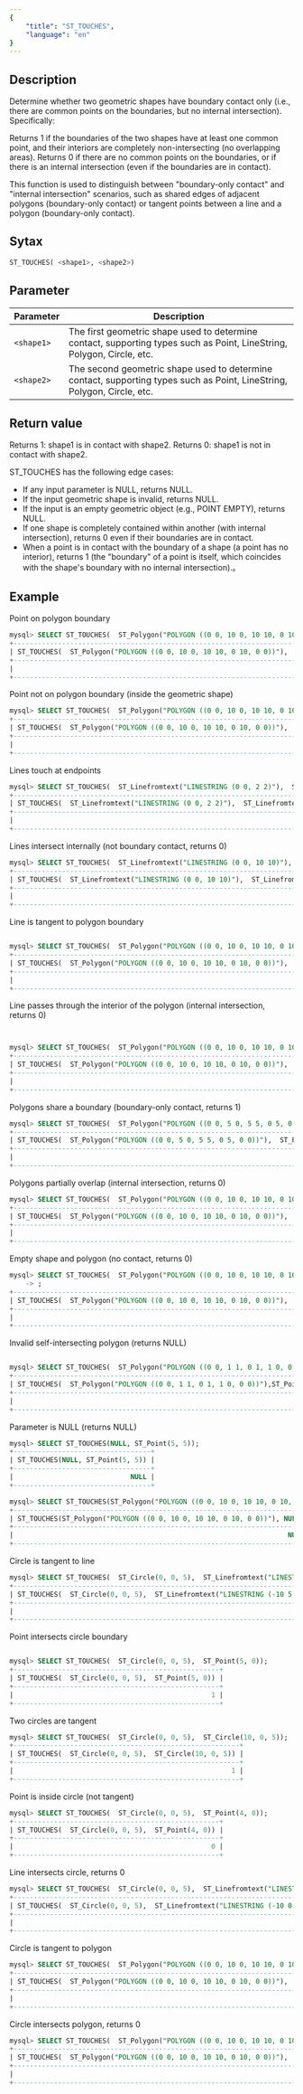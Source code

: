```yaml
---
{
    "title": "ST_TOUCHES",
    "language": "en"
}
---
```


<!-- 
Licensed to the Apache Software Foundation (ASF) under one
or more contributor license agreements.  See the NOTICE file
distributed with this work for additional information
regarding copyright ownership.  The ASF licenses this file
to you under the Apache License, Version 2.0 (the
"License"); you may not use this file except in compliance
with the License.  You may obtain a copy of the License at

  http://www.apache.org/licenses/LICENSE-2.0

Unless required by applicable law or agreed to in writing,
software distributed under the License is distributed on an
"AS IS" BASIS, WITHOUT WARRANTIES OR CONDITIONS OF ANY
KIND, either express or implied.  See the License for the
specific language governing permissions and limitations
under the License.
-->

## Description

Determine whether two geometric shapes have boundary contact only (i.e., there are common points on the boundaries, but no internal intersection). Specifically:

Returns 1 if the boundaries of the two shapes have at least one common point, and their interiors are completely non-intersecting (no overlapping areas).
Returns 0 if there are no common points on the boundaries, or if there is an internal intersection (even if the boundaries are in contact).

This function is used to distinguish between "boundary-only contact" and "internal intersection" scenarios, such as shared edges of adjacent polygons (boundary-only contact) or tangent points between a line and a polygon (boundary-only contact).

## Sytax

```sql
ST_TOUCHES( <shape1>, <shape2>)
```

## Parameter

| Parameter| Description                     |
|----------|------------------------|
| `<shape1>` | The first geometric shape used to determine contact, supporting types such as Point, LineString, Polygon, Circle, etc. |
| `<shape2>` | The second geometric shape used to determine contact, supporting types such as Point, LineString, Polygon, Circle, etc. |

## Return value

Returns 1: shape1 is in contact with shape2.
Returns 0: shape1 is not in contact with shape2.

ST_TOUCHES has the following edge cases:

- If any input parameter is NULL, returns NULL.
- If the input geometric shape is invalid, returns NULL.
- If the input is an empty geometric object (e.g., POINT EMPTY), returns NULL.
- If one shape is completely contained within another (with internal intersection), returns 0 even if their boundaries are in contact.
- When a point is in contact with the boundary of a shape (a point has no interior), returns 1 (the "boundary" of a point is itself, which coincides with the shape's boundary with no internal intersection).。

## Example

Point on polygon boundary

```sql
mysql> SELECT ST_TOUCHES(  ST_Polygon("POLYGON ((0 0, 10 0, 10 10, 0 10, 0 0))"),  ST_Point(0, 5));
+--------------------------------------------------------------------------------------+
| ST_TOUCHES(  ST_Polygon("POLYGON ((0 0, 10 0, 10 10, 0 10, 0 0))"),  ST_Point(0, 5)) |
+--------------------------------------------------------------------------------------+
|                                                                                    1 |
+--------------------------------------------------------------------------------------+
```

Point not on polygon boundary (inside the geometric shape)

```sql
mysql> SELECT ST_TOUCHES(  ST_Polygon("POLYGON ((0 0, 10 0, 10 10, 0 10, 0 0))"),  ST_Point(5, 5));
+--------------------------------------------------------------------------------------+
| ST_TOUCHES(  ST_Polygon("POLYGON ((0 0, 10 0, 10 10, 0 10, 0 0))"),  ST_Point(5, 5)) |
+--------------------------------------------------------------------------------------+
|                                                                                    0 |
+--------------------------------------------------------------------------------------+
```


Lines touch at endpoints

```sql
mysql> SELECT ST_TOUCHES(  ST_Linefromtext("LINESTRING (0 0, 2 2)"),  ST_Linefromtext("LINESTRING (2 2, 4 0)"));
+---------------------------------------------------------------------------------------------------+
| ST_TOUCHES(  ST_Linefromtext("LINESTRING (0 0, 2 2)"),  ST_Linefromtext("LINESTRING (2 2, 4 0)")) |
+---------------------------------------------------------------------------------------------------+
|                                                                                                 1 |
+---------------------------------------------------------------------------------------------------+
```

Lines intersect internally (not boundary contact, returns 0)

```sql
mysql> SELECT ST_TOUCHES(  ST_Linefromtext("LINESTRING (0 0, 10 10)"),  ST_Linefromtext("LINESTRING (0 10, 10 0)"));
+-------------------------------------------------------------------------------------------------------+
| ST_TOUCHES(  ST_Linefromtext("LINESTRING (0 0, 10 10)"),  ST_Linefromtext("LINESTRING (0 10, 10 0)")) |
+-------------------------------------------------------------------------------------------------------+
|                                                                                                     0 |
+-------------------------------------------------------------------------------------------------------+
```


Line is tangent to polygon boundary

```sql

mysql> SELECT ST_TOUCHES(  ST_Polygon("POLYGON ((0 0, 10 0, 10 10, 0 10, 0 0))"),  ST_Linefromtext("LINESTRING (10 5, 15 5)"));
+------------------------------------------------------------------------------------------------------------------+
| ST_TOUCHES(  ST_Polygon("POLYGON ((0 0, 10 0, 10 10, 0 10, 0 0))"),  ST_Linefromtext("LINESTRING (10 5, 15 5)")) |
+------------------------------------------------------------------------------------------------------------------+
|                                                                                                                1 |
+------------------------------------------------------------------------------------------------------------------+
```

Line passes through the interior of the polygon (internal intersection, returns 0)

```sql


mysql> SELECT ST_TOUCHES(  ST_Polygon("POLYGON ((0 0, 10 0, 10 10, 0 10, 0 0))"),  ST_Linefromtext("LINESTRING (5 5, 15 5)"));
+-----------------------------------------------------------------------------------------------------------------+
| ST_TOUCHES(  ST_Polygon("POLYGON ((0 0, 10 0, 10 10, 0 10, 0 0))"),  ST_Linefromtext("LINESTRING (5 5, 15 5)")) |
+-----------------------------------------------------------------------------------------------------------------+
|                                                                                                               0 |
+-----------------------------------------------------------------------------------------------------------------+
```

Polygons share a boundary (boundary-only contact, returns 1)

```sql
mysql> SELECT ST_TOUCHES(  ST_Polygon("POLYGON ((0 0, 5 0, 5 5, 0 5, 0 0))"),  ST_Polygon("POLYGON ((5 0, 10 0, 10 5, 5 5, 5 0))"));
+-----------------------------------------------------------------------------------------------------------------------+
| ST_TOUCHES(  ST_Polygon("POLYGON ((0 0, 5 0, 5 5, 0 5, 0 0))"),  ST_Polygon("POLYGON ((5 0, 10 0, 10 5, 5 5, 5 0))")) |
+-----------------------------------------------------------------------------------------------------------------------+
|                                                                                                                     1 |
+-----------------------------------------------------------------------------------------------------------------------+
```

Polygons partially overlap (internal intersection, returns 0)

```sql
mysql> SELECT ST_TOUCHES(  ST_Polygon("POLYGON ((0 0, 10 0, 10 10, 0 10, 0 0))"),  ST_Polygon("POLYGON ((5 5, 15 5, 15 15, 5 15, 5 5))"));
+-----------------------------------------------------------------------------------------------------------------------------+
| ST_TOUCHES(  ST_Polygon("POLYGON ((0 0, 10 0, 10 10, 0 10, 0 0))"),  ST_Polygon("POLYGON ((5 5, 15 5, 15 15, 5 15, 5 5))")) |
+-----------------------------------------------------------------------------------------------------------------------------+
|                                                                                                                           0 |
+-----------------------------------------------------------------------------------------------------------------------------+
```

Empty shape and polygon (no contact, returns 0)

```sql
mysql> SELECT ST_TOUCHES(  ST_Polygon("POLYGON ((0 0, 10 0, 10 10, 0 10, 0 0))"),  ST_GeometryFromText("POINT EMPTY"))
    -> ;
+----------------------------------------------------------------------------------------------------------+
| ST_TOUCHES(  ST_Polygon("POLYGON ((0 0, 10 0, 10 10, 0 10, 0 0))"),  ST_GeometryFromText("POINT EMPTY")) |
+----------------------------------------------------------------------------------------------------------+
|                                                                                                     NULL |
+----------------------------------------------------------------------------------------------------------+
```

Invalid self-intersecting polygon (returns NULL)

```sql

mysql> SELECT ST_TOUCHES(  ST_Polygon("POLYGON ((0 0, 1 1, 0 1, 1 0, 0 0))"),ST_Point(0.5, 0.5));
+------------------------------------------------------------------------------------+
| ST_TOUCHES(  ST_Polygon("POLYGON ((0 0, 1 1, 0 1, 1 0, 0 0))"),ST_Point(0.5, 0.5)) |
+------------------------------------------------------------------------------------+
|                                                                               NULL |
+------------------------------------------------------------------------------------+
```

Parameter is NULL (returns NULL)

```sql
mysql> SELECT ST_TOUCHES(NULL, ST_Point(5, 5));
+----------------------------------+
| ST_TOUCHES(NULL, ST_Point(5, 5)) |
+----------------------------------+
|                             NULL |
+----------------------------------+
```

```sql
mysql> SELECT ST_TOUCHES(ST_Polygon("POLYGON ((0 0, 10 0, 10 10, 0 10, 0 0))"), NULL);
+-------------------------------------------------------------------------+
| ST_TOUCHES(ST_Polygon("POLYGON ((0 0, 10 0, 10 10, 0 10, 0 0))"), NULL) |
+-------------------------------------------------------------------------+
|                                                                    NULL |
+-------------------------------------------------------------------------+
```


Circle is tangent to line

```sql
mysql> SELECT ST_TOUCHES(  ST_Circle(0, 0, 5),  ST_Linefromtext("LINESTRING (-10 5, 10 5)"));
+--------------------------------------------------------------------------------+
| ST_TOUCHES(  ST_Circle(0, 0, 5),  ST_Linefromtext("LINESTRING (-10 5, 10 5)")) |
+--------------------------------------------------------------------------------+
|                                                                              1 |
+--------------------------------------------------------------------------------+
```

Point intersects circle boundary

```sql

mysql> SELECT ST_TOUCHES(  ST_Circle(0, 0, 5),  ST_Point(5, 0));
+---------------------------------------------------+
| ST_TOUCHES(  ST_Circle(0, 0, 5),  ST_Point(5, 0)) |
+---------------------------------------------------+
|                                                 1 |
+---------------------------------------------------+
```

Two circles are tangent

```sql
mysql> SELECT ST_TOUCHES(  ST_Circle(0, 0, 5),  ST_Circle(10, 0, 5));
+--------------------------------------------------------+
| ST_TOUCHES(  ST_Circle(0, 0, 5),  ST_Circle(10, 0, 5)) |
+--------------------------------------------------------+
|                                                      1 |
+--------------------------------------------------------+
```

Point is inside circle (not tangent)

```sql
mysql> SELECT ST_TOUCHES(  ST_Circle(0, 0, 5),  ST_Point(4, 0));
+---------------------------------------------------+
| ST_TOUCHES(  ST_Circle(0, 0, 5),  ST_Point(4, 0)) |
+---------------------------------------------------+
|                                                 0 |
+---------------------------------------------------+
```

Line intersects circle, returns 0
```sql
mysql> SELECT ST_TOUCHES(  ST_Circle(0, 0, 5),  ST_Linefromtext("LINESTRING (-10 0, 10 0)"));
+--------------------------------------------------------------------------------+
| ST_TOUCHES(  ST_Circle(0, 0, 5),  ST_Linefromtext("LINESTRING (-10 0, 10 0)")) |
+--------------------------------------------------------------------------------+
|                                                                              0 |
+--------------------------------------------------------------------------------+
```

Circle is tangent to polygon

```sql
mysql> SELECT ST_TOUCHES(  ST_Polygon("POLYGON ((0 0, 10 0, 10 10, 0 10, 0 0))"),  ST_Circle(15, 5, 5));
+-------------------------------------------------------------------------------------------+
| ST_TOUCHES(  ST_Polygon("POLYGON ((0 0, 10 0, 10 10, 0 10, 0 0))"),  ST_Circle(15, 5, 5)) |
+-------------------------------------------------------------------------------------------+
|                                                                                         1 |
+-------------------------------------------------------------------------------------------+
```

Circle intersects polygon, returns 0

```sql
mysql> SELECT ST_TOUCHES(  ST_Polygon("POLYGON ((0 0, 10 0, 10 10, 0 10, 0 0))"),  ST_Circle(8, 5, 3));
+------------------------------------------------------------------------------------------+
| ST_TOUCHES(  ST_Polygon("POLYGON ((0 0, 10 0, 10 10, 0 10, 0 0))"),  ST_Circle(8, 5, 3)) |
+------------------------------------------------------------------------------------------+
|                                                                                        0 |
+------------------------------------------------------------------------------------------+
```